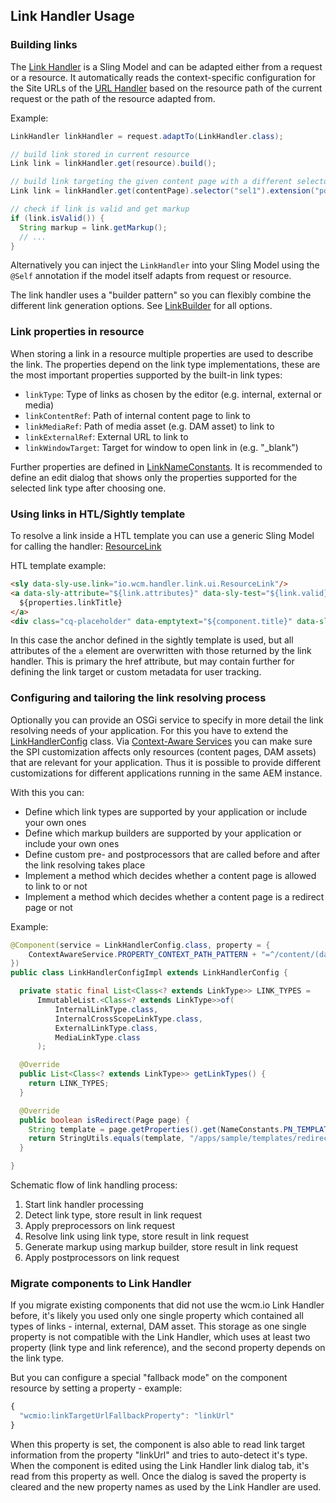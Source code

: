 ## Link Handler Usage


### Building links

The [Link Handler][link-handler] is a Sling Model and can be adapted either from a request or a resource. It automatically reads the context-specific configuration for the Site URLs of the [URL Handler][url-handler] based on the resource path of the current request or the path of the resource adapted from.

Example:

```java
LinkHandler linkHandler = request.adaptTo(LinkHandler.class);

// build link stored in current resource
Link link = linkHandler.get(resource).build();

// build link targeting the given content page with a different selector and extension
Link link = linkHandler.get(contentPage).selector("sel1").extension("pdf").build();

// check if link is valid and get markup
if (link.isValid()) {
  String markup = link.getMarkup();
  // ...
}
```

Alternatively you can inject the `LinkHandler` into your Sling Model using the `@Self` annotation if the model itself adapts from request or resource.

The link handler uses a "builder pattern" so you can flexibly combine the different link generation options.
See [LinkBuilder][link-builder] for all options.


### Link properties in resource

When storing a link in a resource multiple properties are used to describe the link. The properties depend on the link type implementations, these are the most important properties supported by the built-in link types:

* `linkType`: Type of links as chosen by the editor (e.g. internal, external or media)
* `linkContentRef`: Path of internal content page to link to
* `linkMediaRef`: Path of media asset (e.g. DAM asset) to link to
* `linkExternalRef`: External URL to link to
* `linkWindowTarget`: Target for window to open link in (e.g. "\_blank")

Further properties are defined in [LinkNameConstants][link-name-constants]. It is recommended to define an edit dialog that shows only the properties supported for the selected link type after choosing one.


### Using links in HTL/Sightly template

To resolve a link inside a HTL template you can use a generic Sling Model for calling the handler: [ResourceLink](apidocs/io/wcm/handler/link/ui/ResourceLink.html)

HTL template example:

```html
<sly data-sly-use.link="io.wcm.handler.link.ui.ResourceLink"/>
<a data-sly-attribute="${link.attributes}" data-sly-test="${link.valid}">
  ${properties.linkTitle}
</a>
<div class="cq-placeholder" data-emptytext="${component.title}" data-sly-test="${!link.valid}"></div>
```

In this case the anchor defined in the sightly template is used, but all attributes of the `a` element are overwritten with those returned by the link handler. This is primary the href attribute, but may contain further for defining the link target or custom metadata for user tracking.



### Configuring and tailoring the link resolving process

Optionally you can provide an OSGi service to specify in more detail the link resolving needs of your application. For this you have to extend the [LinkHandlerConfig][link-handler-config] class. Via [Context-Aware Services][sling-commons-caservices] you can make sure the SPI customization affects only resources (content pages, DAM assets) that are relevant for your application. Thus it is possible to provide different customizations for different applications running in the same AEM instance.

With this you can:

* Define which link types are supported by your application or include your own ones
* Define which markup builders are supported by your application or include your own ones
* Define custom pre- and postprocessors that are called before and after the link resolving takes place
* Implement a method which decides whether a content page is allowed to link to or not
* Implement a method which decides whether a content page is a redirect page or not

Example:

```java
@Component(service = LinkHandlerConfig.class, property = {
    ContextAwareService.PROPERTY_CONTEXT_PATH_PATTERN + "=^/content/(dam/)?myapp(/.*)?$"
})
public class LinkHandlerConfigImpl extends LinkHandlerConfig {

  private static final List<Class<? extends LinkType>> LINK_TYPES =
      ImmutableList.<Class<? extends LinkType>>of(
          InternalLinkType.class,
          InternalCrossScopeLinkType.class,
          ExternalLinkType.class,
          MediaLinkType.class
      );

  @Override
  public List<Class<? extends LinkType>> getLinkTypes() {
    return LINK_TYPES;
  }

  @Override
  public boolean isRedirect(Page page) {
    String template = page.getProperties().get(NameConstants.PN_TEMPLATE, String.class);
    return StringUtils.equals(template, "/apps/sample/templates/redirect");
  }

}
```

Schematic flow of link handling process:

1. Start link handler processing
2. Detect link type, store result in link request
3. Apply preprocessors on link request
4. Resolve link using link type, store result in link request
5. Generate markup using markup builder, store result in link request
6. Apply postprocessors on link request


### Migrate components to Link Handler

If you migrate existing components that did not use the wcm.io Link Handler before, it's likely you used only one single property which contained all types of links - internal, external, DAM asset. This storage as one single property is not compatible with the Link Handler, which uses at least two property (link type and link reference), and the second property depends on the link type.

But you can configure a special "fallback mode" on the component resource by setting a property - example:

```javascript
{
  "wcmio:linkTargetUrlFallbackProperty": "linkUrl"
}
```

When this property is set, the component is also able to read link target information from the property "linkUrl" and tries to auto-detect it's type. When the component is edited using the Link Handler link dialog tab, it's read from this property as well. Once the dialog is saved the property is cleared and the new property names as used by the Link Handler are used.



[link-handler]: apidocs/io/wcm/handler/link/LinkHandler.html
[link-builder]: apidocs/io/wcm/handler/link/LinkBuilder.html
[link-name-constants]: apidocs/io/wcm/handler/link/LinkNameConstants.html
[link-handler-config]: apidocs/io/wcm/handler/link/spi/LinkHandlerConfig.html
[url-handler]: ../url/
[sling-commons-caservices]: ../../sling/commons/context-aware-services.html
